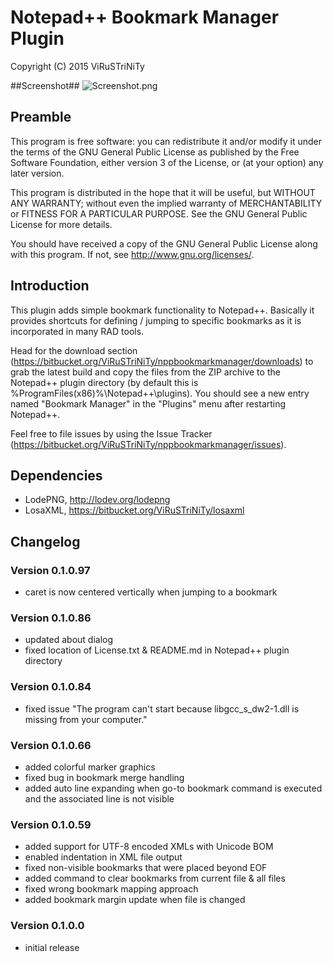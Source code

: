 # Notepad++ Bookmark Manager Plugin #
Copyright (C) 2015 ViRuSTriNiTy <cradle-of-mail at gmx.de>

##Screenshot##
![Screenshot.png](https://bitbucket.org/repo/jXX9MB/images/1744991217-Screenshot.png)

## Preamble ##
This program is free software: you can redistribute it and/or modify it under the terms of the GNU General Public License as published by the Free Software Foundation, either version 3 of the License, or (at your option) any later version.

This program is distributed in the hope that it will be useful, but WITHOUT ANY WARRANTY; without even the implied warranty of MERCHANTABILITY or FITNESS FOR A PARTICULAR PURPOSE. See the GNU General Public License for more details.

You should have received a copy of the GNU General Public License along with this program. If not, see <http://www.gnu.org/licenses/>.

## Introduction ##
This plugin adds simple bookmark functionality to Notepad++. 
Basically it provides shortcuts for defining / jumping to specific bookmarks as it is incorporated in many RAD tools.

Head for the download section (https://bitbucket.org/ViRuSTriNiTy/nppbookmarkmanager/downloads) to grab the latest build and copy the files from the ZIP archive to the Notepad++ plugin directory (by default this is %ProgramFiles(x86)%\Notepad++\plugins). You should see a new entry named "Bookmark Manager" in the "Plugins" menu after restarting Notepad++.

Feel free to file issues by using the Issue Tracker (https://bitbucket.org/ViRuSTriNiTy/nppbookmarkmanager/issues).

## Dependencies ##

- LodePNG, http://lodev.org/lodepng
- LosaXML, https://bitbucket.org/ViRuSTriNiTy/losaxml

## Changelog ##

### Version 0.1.0.97 ###
- caret is now centered vertically when jumping to a bookmark

### Version 0.1.0.86 ###
- updated about dialog
- fixed location of License.txt & README.md in Notepad++ plugin directory

### Version 0.1.0.84 ###
- fixed issue "The program can't start because libgcc_s_dw2-1.dll is missing from your computer."

### Version 0.1.0.66 ###
- added colorful marker graphics
- fixed bug in bookmark merge handling
- added auto line expanding when go-to bookmark command is executed and the associated line is not visible

### Version 0.1.0.59 ###
- added support for UTF-8 encoded XMLs with Unicode BOM
- enabled indentation in XML file output
- fixed non-visible bookmarks that were placed beyond EOF
- added command to clear bookmarks from current file & all files
- fixed wrong bookmark mapping approach
- added bookmark margin update when file is changed

### Version 0.1.0.0 ###
- initial release